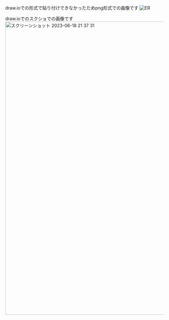 
draw.ioでの形式で貼り付けできなかったためpng形式での画像です
![ER](https://github.com/taikimurayama/service_name/assets/110758521/8cb0487f-4c75-4d60-a962-86fe51a55796)


draw.ioでのスクショでの画像です
<img width="931" alt="スクリーンショット 2023-06-18 21 37 31" src="https://github.com/taikimurayama/service_name/assets/110758521/e3335bb0-e2d4-4937-8d42-6dc2fd167a95">
